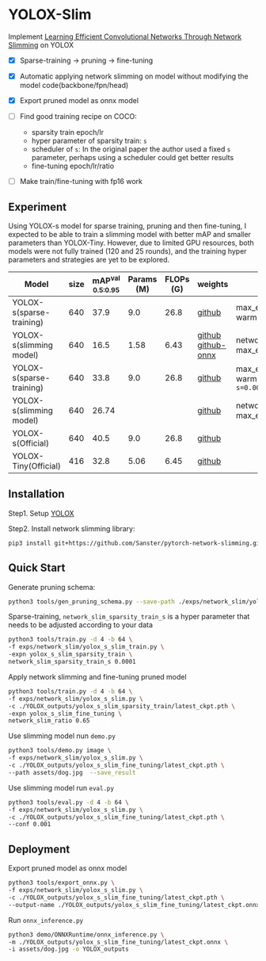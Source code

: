 # YOLOX-Slim
Implement [Learning Efficient Convolutional Networks Through Network Slimming](http://openaccess.thecvf.com/content_iccv_2017/html/Liu_Learning_Efficient_Convolutional_ICCV_2017_paper.html) on YOLOX

- [x] Sparse-training -> pruning -> fine-tuning
- [x] Automatic applying network slimming on model without modifying the model code(backbone/fpn/head)
- [x] Export pruned model as onnx model
- [ ] Find good training recipe on COCO:
    - sparsity train epoch/lr
    - hyper parameter of sparsity train: `s`
    - scheduler of `s`: In the original paper the author used a fixed `s` parameter, perhaps using a scheduler could get better results
    - fine-tuning epoch/lr/ratio
- [ ] Make train/fine-tuning with fp16 work


## Experiment
Using YOLOX-s model for sparse training, pruning and then fine-tuning, 
I expected to be able to train a slimming model with better mAP and smaller parameters than YOLOX-Tiny.
However, due to limited GPU resources, both models were not fully trained (120 and 25 rounds), 
and the training hyper parameters and strategies are yet to be explored.

| Model | size | mAP<sup>val<br>0.5:0.95 |  Params<br>(M) | FLOPs<br>(G) | weights | notes |
|-------|------|-------------------------|----------------|--------------|---------|-------|
|YOLOX-s(sparse-training) |640  | 37.9 | 9.0 | 26.8 | [github](https://github.com/Sanster/models/raw/master/YOLOX/yolox_s_slim_sparsity_train/latest_ckpt.pth) | max_epoch 120, linear warm up to `s=0.0001`|
|YOLOX-s(slimming model) |640  |16.5  | 1.58  | 6.43 | [github](https://github.com/Sanster/models/raw/master/YOLOX/yolox_s_slim_fine_tuning/latest_ckpt.pth) [github-onnx](https://github.com/Sanster/models/raw/master/YOLOX/yolox_s_slim_fine_tuning/latest_ckpt.onnx)| network_slim_ratio=0.65, max_epoch=25 |
|YOLOX-s(sparse-training) |640  | 33.8 | 9.0 | 26.8 | [github](https://github.com/Sanster/models/blob/master/YOLOX/yolox_s0.0002_warmup_10/latest_ckpt_s0.0002_warmup_10.pth) | max_epoch 80, linear warm up 10 epoch `s=0.0002`|
|YOLOX-s(slimming model) |640  |26.74  |  |  | [github](https://github.com/Sanster/models/blob/master/YOLOX/yolox_s0.0002_warmup_10/latest_ckpt_s0.0002_warmup_10_fine_tuning_0.6.pth)| network_slim_ratio=0.6, max_epoch=80 |
|YOLOX-s(Official)    |640  |40.5 | 9.0 | 26.8 | [github](https://github.com/Megvii-BaseDetection/YOLOX/releases/download/0.1.1rc0/yolox_s.pth) |
|YOLOX-Tiny(Official) |416  |32.8 | 5.06 | 6.45 | [github](https://github.com/Megvii-BaseDetection/YOLOX/releases/download/0.1.1rc0/yolox_tiny.pth) |


## Installation

Step1. Setup [YOLOX](https://github.com/Megvii-BaseDetection/YOLOX#quick-start)

Step2. Install network slimming library:

```bash
pip3 install git+https://github.com/Sanster/pytorch-network-slimming.git@0.2.0
```

## Quick Start

Generate pruning schema:
```bash
python3 tools/gen_pruning_schema.py --save-path ./exps/network_slim/yolox_s_schema.json --name yolox-s 
```

Sparse-training, `network_slim_sparsity_train_s` is a hyper parameter that needs to be adjusted according to your data
```bash
python3 tools/train.py -d 4 -b 64 \
-f exps/network_slim/yolox_s_slim_train.py \
-expn yolox_s_slim_sparsity_train \
network_slim_sparsity_train_s 0.0001
```

Apply network slimming and fine-tuning pruned model
```bash
python3 tools/train.py -d 4 -b 64 \
-f exps/network_slim/yolox_s_slim.py \
-c ./YOLOX_outputs/yolox_s_slim_sparsity_train/latest_ckpt.pth \
-expn yolox_s_slim_fine_tuning \
network_slim_ratio 0.65
```

Use slimming model nun `demo.py`
```bash
python3 tools/demo.py image \
-f exps/network_slim/yolox_s_slim.py \
-c ./YOLOX_outputs/yolox_s_slim_fine_tuning/latest_ckpt.pth \
--path assets/dog.jpg  --save_result
```

Use slimming model run `eval.py`
```bash
python3 tools/eval.py -d 4 -b 64 \
-f exps/network_slim/yolox_s_slim.py \
-c ./YOLOX_outputs/yolox_s_slim_fine_tuning/latest_ckpt.pth \
--conf 0.001
```

## Deployment
Export pruned model as onnx model
```bash
python3 tools/export_onnx.py \
-f exps/network_slim/yolox_s_slim.py \
-c ./YOLOX_outputs/yolox_s_slim_fine_tuning/latest_ckpt.pth \
--output-name ./YOLOX_outputs/yolox_s_slim_fine_tuning/latest_ckpt.onnx
```

Run `onnx_inference.py`
```bash
python3 demo/ONNXRuntime/onnx_inference.py \
-m ./YOLOX_outputs/yolox_s_slim_fine_tuning/latest_ckpt.onnx \
-i assets/dog.jpg -o YOLOX_outputs
```
